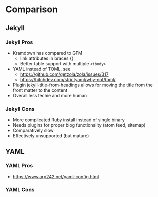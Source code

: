 # Comparison

## Jekyll

### Jekyll Pros

- Kramdown has compared to GFM
  - link attributes in braces [](){}
  - Better table support with multiple `<tbody>`
- YAML instead of TOML, see
  - https://github.com/getzola/zola/issues/317
  - https://hitchdev.com/strictyaml/why-not/toml/
- Plugin jekyll-title-from-headings allows for moving the title from the front matter to the content
- Overall less techie and more human

### Jekyll Cons

- More complicated Ruby install instead of single binary
- Needs plugins for proper blog functionality (atom feed, sitemap)
- Comparatively slow
- Effectively unsupported (but mature)

## YAML

### YAML Pros

- https://www.arp242.net/yaml-config.html

### YAML Cons
